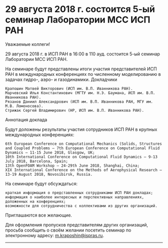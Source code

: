29 августа 2018 г. состоится 5-ый семинар Лаборатории МСС ИСП РАН
=================
Уважаемые коллеги!

29 августа 2018 г. в ИСП РАН в 16:00 в 110 ауд. состоится 5-ый семинар Лаборатории МСС ИСП РАН.

На семинаре будут представлены итоги участия представителей ИСП РАН в международных конференциях по численному моделированию в задачах гидро-, аэро- и газодинамики.
Докладчики

    Крапошин Матвей Викторович (ИСП им. В.П. Иванникова РАН).
    Марчевский Илья Константинович (МГТУ им. Н.Э. Баумана, ИСП им. В.П. Иванникова РАН).
    Рязанов Даниил Александрович (ИСП им. В.П. Иванникова РАН, МГУ им. М.В. Ломоносова).
    Стрижак Сергей Владимирович (HP, ИСП им. В.П. Иванникова РАН).

Аннотация доклада

Будут доложены результаты участия сотрудников ИСП РАН в крупных международных конференциях:

    6th European Conference on Computational Mechanics (Solids, Structures and Coupled Problems — 7th European Conference on Computational Fluid Dynamics — 11-15 June 2018, Glasgow, UK;
    10th International Conference on Computational Fluid Dynamics — 9-13 July 2018, Barcelona, Spain;
    13th OpenFOAM Workshop — 24-29th June 2018, Shanghai, China;
    XIX International Conference on the Methods of Aerophysical Research — 13-19 August 2018, Novosibirsk, Russia.

На семинаре будут обсуждаться:

    краткая информация о представленных сотрудниками ИСП РАН докладах;
    информация о наиболее интересных и перспективных направлениях, доложенных на конференциях;
    возможности для сотрудничества с коллективами из других организаций.

Приглашаются все желающие.

Для оформления пропусков представителям других организаций, просьба сообщить о своём желании посетить семинар по электронному адресу: m.kraposhin@ispras.ru.

______________________________________________________________________________________________________________________




